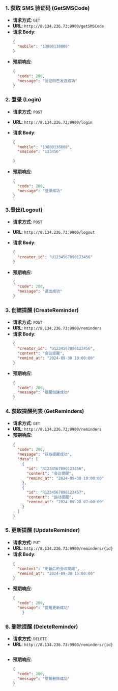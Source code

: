 

### 1. 获取 SMS 验证码 (GetSMSCode)

- **请求方式**: `GET`
- **URL**: `http://8.134.236.73:9900/getSMSCode`
- **请求 Body**:
  ```json
  {
    "mobile": "13800138000"
  }
  ```
- **预期响应**:
  ```json
  {
    "code": 200,
    "message": "验证码已发送成功"
  }
  ```

### 2. 登录 (Login)

- **请求方式**: `POST`
- **URL**: `http://8.134.236.73:9900/login`
- **请求 Body**:
  ```json
  {
    "mobile": "13800138000",
    "smsCode": "123456"
    
  }
  ```
- **预期响应**:
  
  ```json
  {
    "code": 200,
    "message": "登录成功"
  }
  ```

### 3.登出(Logout)

- **请求方式**: `POST`

- **URL**: `http://8.134.236.73:9900/logout`

- **请求 Body**:

    ```json
    {
      "creator_id": "U1234567890123456"
    }
    ```

- **预期响应**:

    ```json
    {
      "code": 200,
      "message": "退出成功"
    }
    ```



### 3. 创建提醒 (CreateReminder)

- **请求方式**: `POST`
- **URL**: `http://8.134.236.73:9900/reminders`
- **请求 Body**:
  ```json
  {
    "creator_id": "U1234567890123456",
    "content": "会议提醒",
    "remind_at": "2024-09-30 10:00:00"
  }
  ```
- **预期响应**:
  ```json
  {
    "code": 200,
    "message": "提醒创建成功"
  }
  ```

### 4. 获取提醒列表 (GetReminders)

- **请求方式**: `GET`
- **URL**: `http://8.134.236.73:9900/reminders`
- **预期响应**:
  ```json
  {
    "code": 200,
    "message": "获取提醒成功",
    "data": [
      {
        "id": "R1234567890123456",
        "content": "会议提醒",
        "remind_at": "2024-09-30 10:00:00"
      },
      {
        "id": "R1234567890123457",
        "content": "运动提醒",
        "remind_at": "2024-09-28 07:00:00"
      }
    ]
  }
  ```

### 5. 更新提醒 (UpdateReminder)

- **请求方式**: `PUT`
- **URL**: `http://8.134.236.73:9900/reminders/{id}`
- **请求 Body**:
  ```json
  {
    "content": "更新后的会议提醒",
    "remind_at": "2024-09-30 15:00:00"
  }
  ```
- **预期响应**:
  ```json
  {
    "code": 200,
    "message": "提醒更新成功"
      }
  ```

### 6. 删除提醒 (DeleteReminder)

- **请求方式**: `DELETE`
- **URL**: `http://8.134.236.73:9900/reminders/{id}`
  ```
- **预期响应**:
  ```json
  {
    "code": 200,
    "message": "提醒删除成功"
  }
  ```

